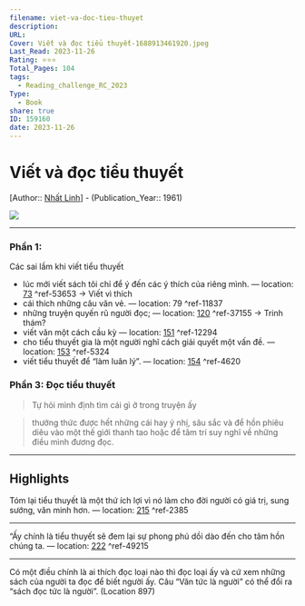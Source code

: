 ```yaml
---
filename: viet-va-doc-tieu-thuyet
description: 
URL: 
Cover: Viết và đọc tiểu thuyết-1688913461920.jpeg
Last_Read: 2023-11-26
Rating: ⭐⭐⭐
Total_Pages: 104
tags:
  - Reading_challenge_RC_2023
Type:
  - Book
share: true
ID: 159160
date: 2023-11-26
---
```


# Viết và đọc tiểu thuyết
[Author:: [Nhất Linh](Nh%C3%A2%CC%81t%20Linh.md)] - (Publication_Year:: 1961)

![](https://i.imgur.com/tU7od6E.jpg)

---
### Phần 1: 
Các sai lầm khi viết tiểu thuyết

- lúc mới viết sách tôi chỉ để ý đến các ý thích của riêng mình. — location: [73]() ^ref-53653
-> Viết vì thích
-  cái thích những câu văn vẻ. — location: 79 ^ref-11837
- những truyện quyến rũ người đọc; — location: [120]() ^ref-37155
-> Trinh thám?
- viết văn một cách cầu kỳ — location: [151]() ^ref-12294
- cho tiểu thuyết gia là một người nghĩ cách giải quyết một vấn đề. — location: [153]() ^ref-5324
- viết tiểu thuyết để “làm luân lý”. — location: [154]() ^ref-4620

### Phần 3: Đọc tiểu thuyết
> Tự hỏi mình định tìm cái gì ở trong truyện ấy

> thưởng thức được hết những cái hay ý nhị, sâu sắc và để hồn phiêu diêu vào một thế giới thanh tao hoặc để tâm trí suy nghĩ về những điều mình đương đọc.

---
## Highlights
Tóm lại tiểu thuyết là một thứ ích lợi vì nó làm cho đời người có giá trị, sung sướng, văn minh hơn. — location: [215]() ^ref-2385

---
“Ấy chính là tiểu thuyết sẽ đem lại sự phong phú dồi dào đến cho tâm hồn chúng ta. — location: [222]() ^ref-49215

---
Có một điều chính là ai thích đọc loại nào thì đọc loại ấy và cứ xem những sách của người ta đọc để biết người ấy. Câu “Văn tức là người” có thể đổi ra “sách đọc tức là người”. (Location 897)